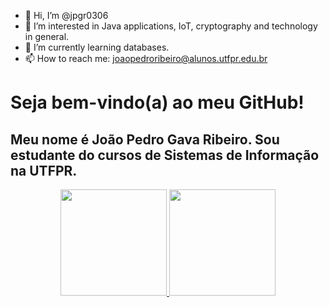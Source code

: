 - 👋 Hi, I’m @jpgr0306
- 👀 I’m interested in Java applications, IoT, cryptography and technology in general.
- 🌱 I’m currently learning databases.
- 📫 How to reach me:
joaopedroribeiro@alunos.utfpr.edu.br

# **Seja bem-vindo(a) ao meu GitHub!**
## Meu nome é João Pedro Gava Ribeiro. Sou estudante do cursos de Sistemas de Informação na UTFPR.

<div align="center">
  
  <a href="https://github.com/Rizzi-dev">
  <img height="170em" src="https://github-readme-stats.vercel.app/api?username=Rizzi-dev&show_icons=true&theme=dark&include_all_commits=true&count_private=true"/>
  <img height="170em" src="https://github-readme-stats.vercel.app/api/top-langs/?username=jpgr0306v&layout=compact&langs_count=7&theme=dark"/>
</div>
